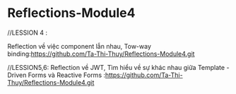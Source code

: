 # Reflections-Module4


//LESSION 4 :

Reflection về việc component lẫn nhau,
Tow-way binding:https://github.com/Ta-Thi-Thuy/Reflections-Module4.git


//LESSION5,6:
Reflection về JWT,
Tìm hiểu về sự khác nhau giữa Template - Driven Forms và Reactive Forms
:https://github.com/Ta-Thi-Thuy/Reflections-Module4.git
